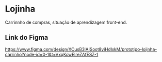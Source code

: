 # Lojinha
Carrinnho de compras, situação de aprendizagem front-end.

## Link do Figma

https://www.figma.com/design/XCusB3lAISoot8yiHdIxkM/prototipo-lojinha-carrinho?node-id=0-1&t=VxqKcwEIreZAfESZ-1